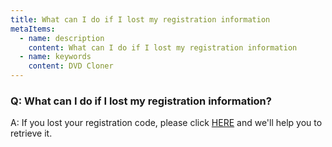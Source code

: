 ```yaml
---
title: What can I do if I lost my registration information
metaItems:
  - name: description
    content: What can I do if I lost my registration information
  - name: keywords
    content: DVD Cloner
---
```


### Q: What can I do if I lost my registration information?

A:
If you lost your registration code, please click [HERE](https://www.dvd-cloner.com/contact.html) and we'll help you to retrieve it.
